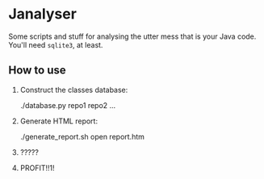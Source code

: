 # Janalyser

Some scripts and stuff for analysing the utter mess that is your Java code. You'll need `sqlite3`, at least.

## How to use

1. Construct the classes database:

    ./database.py repo1 repo2 ...

2. Generate HTML report:

    ./generate_report.sh
    open report.htm

3. ?????

4. PROFIT!!1!
